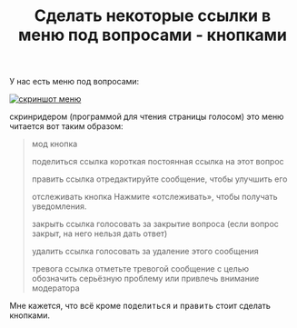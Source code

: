﻿---
title: "Сделать некоторые ссылки в меню под вопросами - кнопками"
se.owner.user_id: 178988
se.owner.display_name: "Qwertiy"
se.owner.link: "https://ru.meta.stackoverflow.com/users/178988/qwertiy"
se.link: "https://ru.meta.stackoverflow.com/questions/10401/%d0%a1%d0%b4%d0%b5%d0%bb%d0%b0%d1%82%d1%8c-%d0%bd%d0%b5%d0%ba%d0%be%d1%82%d0%be%d1%80%d1%8b%d0%b5-%d1%81%d1%81%d1%8b%d0%bb%d0%ba%d0%b8-%d0%b2-%d0%bc%d0%b5%d0%bd%d1%8e-%d0%bf%d0%be%d0%b4-%d0%b2%d0%be%d0%bf%d1%80%d0%be%d1%81%d0%b0%d0%bc%d0%b8-%d0%ba%d0%bd%d0%be%d0%bf%d0%ba%d0%b0%d0%bc%d0%b8"
se.question_id: 10401
se.post_type: question
---
<p>У нас есть меню под вопросами:</p>
<p><a href="https://i.stack.imgur.com/Wb7Sx.png" rel="nofollow noreferrer"><img src="https://i.stack.imgur.com/Wb7Sx.png" alt="скриншот меню" /></a></p>
<p>скринридером (программой для чтения страницы голосом) это меню читается вот таким образом:</p>
<blockquote>
<p>мод  кнопка</p>
<p>поделиться  ссылка    короткая постоянная ссылка на этот вопрос</p>
<p>править  ссылка    отредактируйте сообщение, чтобы улучшить его</p>
<p>отслеживать  кнопка    Нажмите «отслеживать», чтобы получать уведомления.</p>
<p>закрыть  ссылка    голосовать за закрытие вопроса (если вопрос закрыт, на него нельзя дать ответ)</p>
<p>удалить  ссылка    голосовать за удаление этого сообщения</p>
<p>тревога  ссылка    отметьте тревогой сообщение с целью обозначить серьёзную проблему или привлечь внимание модератора</p>
</blockquote>
<p>Мне кажется, что всё кроме <kbd>поделиться</kbd> и <kbd>править</kbd> стоит сделать кнопками.</p>
